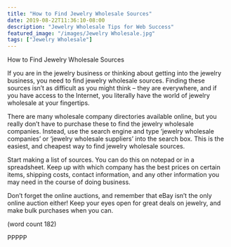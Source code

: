 ```yaml
---
title: "How to Find Jewelry Wholesale Sources"
date: 2019-08-22T11:36:10-08:00
description: "Jewelry Wholesale Tips for Web Success"
featured_image: "/images/Jewelry Wholesale.jpg"
tags: ["Jewelry Wholesale"]
---
```


How to Find Jewelry Wholesale Sources

If you are in the jewelry business or thinking about 
getting into the jewelry business, you need to find 
jewelry wholesale sources. Finding these sources 
isn’t as difficult as you might think – they are 
everywhere, and if you have access to the Internet, 
you literally have the world of jewelry wholesale at 
your fingertips.

There are many wholesale company directories 
available online, but you really don’t have to 
purchase these to find the jewelry wholesale 
companies. Instead, use the search engine and 
type ‘jewelry wholesale companies’ or ‘jewelry 
wholesale suppliers’ into the search box. This is 
the easiest, and cheapest way to find jewelry 
wholesale sources. 

Start making a list of sources. You can do this on 
notepad or in a spreadsheet. Keep up with which 
company has the best prices on certain items, 
shipping costs, contact information, and any other 
information you may need in the course of doing 
business.

Don’t forget the online auctions, and remember that 
eBay isn’t the only online auction either! Keep your 
eyes open for great deals on jewelry, and make 
bulk purchases when you can.

(word count 182)

PPPPP

